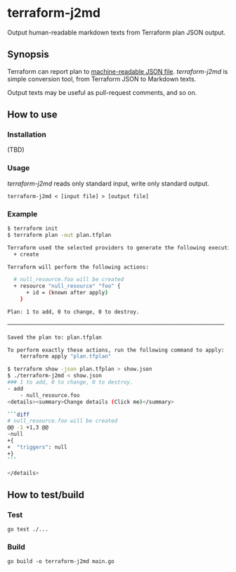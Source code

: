 terraform-j2md
===
Output human-readable markdown texts from Terraform plan JSON output.

## Synopsis
Terraform can report plan to [machine-readable JSON file](https://www.terraform.io/language/syntax/json).
_terraform-j2md_ is simple conversion tool, from Terraform JSON to Markdown texts.

Output texts may be useful as pull-request comments, and so on.

## How to use

### Installation
(TBD)

### Usage
_terraform-j2md_ reads only standard input, write only standard output.
```
terraform-j2md < [input file] > [output file]
```

### Example
````sh
$ terraform init
$ terraform plan -out plan.tfplan

Terraform used the selected providers to generate the following execution plan. Resource actions are indicated with the following symbols:
  + create

Terraform will perform the following actions:

  # null_resource.foo will be created
  + resource "null_resource" "foo" {
      + id = (known after apply)
    }

Plan: 1 to add, 0 to change, 0 to destroy.

─────────────────────────────────────────────────────────────────────

Saved the plan to: plan.tfplan

To perform exactly these actions, run the following command to apply:
    terraform apply "plan.tfplan"

$ terraform show -json plan.tfplan > show.json
$ ./terraform-j2md < show.json
### 1 to add, 0 to change, 0 to destroy.
- add
    - null_resource.foo
<details><summary>Change details (Click me)</summary>

```diff
# null_resource.foo will be created
@@ -1 +1,3 @@
-null
+{
+  "triggers": null
+}
```

</details>

````

## How to test/build
### Test
```
go test ./...
```

### Build
```
go build -o terraform-j2md main.go
```
